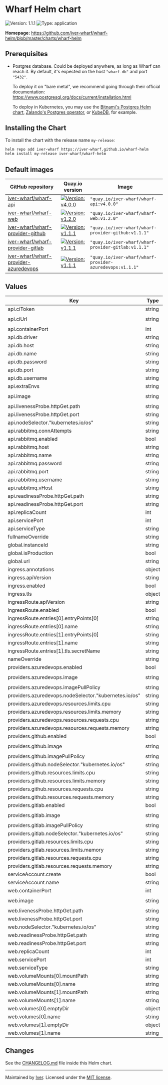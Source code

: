# Wharf Helm chart

![Version: 1.1.1](https://img.shields.io/badge/Version-1.1.1-informational?style=flat-square)
![Type: application](https://img.shields.io/badge/Type-application-informational?style=flat-square)

**Homepage:** <https://github.com/iver-wharf/wharf-helm/blob/master/charts/wharf-helm>

## Prerequisites

- Postgres database. Could be deployed anywhere, as long as Wharf can reach it.
  By default, it's expected on the host `"wharf-db"` and
  port `"5432"`.

  To deploy it on "bare metal", we recommend going through their official
  documentation: <https://www.postgresql.org/docs/current/installation.html>

  To deploy in Kubernetes, you may use the [Bitnami's
  Postgres Helm chart](https://github.com/bitnami/charts/tree/master/bitnami/postgresql),
  [Zalando's Postgres operator](https://postgres-operator.readthedocs.io/en/latest/),
  or [KubeDB](https://kubedb.com/docs/latest/guides/postgres/), for example.

## Installing the Chart

To install the chart with the release name `my-release`:

```sh
helm repo add iver-wharf https://iver-wharf.github.io/wharf-helm
helm install my-release iver-wharf/wharf-helm
```

## Default images

| GitHub repository | Quay.io version | Image
| ----------------- | --------------- | -----
| [iver-wharf/wharf-api](https://github.com/iver-wharf/wharf-api) | [![Version: v4.0.0](https://img.shields.io/badge/Version-v4.0.0-informational?style=flat-square)](https://quay.io/repository/iver-wharf/wharf-api) |`"quay.io/iver-wharf/wharf-api:v4.0.0"`
| [iver-wharf/wharf-web](https://github.com/iver-wharf/wharf-web) | [![Version: v1.2.0](https://img.shields.io/badge/Version-v1.2.0-informational?style=flat-square)](https://quay.io/repository/iver-wharf/wharf-web) |`"quay.io/iver-wharf/wharf-web:v1.2.0"`
| [iver-wharf/wharf-provider-github](https://github.com/iver-wharf/wharf-provider-github) | [![Version: v1.1.1](https://img.shields.io/badge/Version-v1.1.1-informational?style=flat-square)](https://quay.io/repository/iver-wharf/wharf-provider-github) |`"quay.io/iver-wharf/wharf-provider-github:v1.1.1"`
| [iver-wharf/wharf-provider-gitlab](https://github.com/iver-wharf/wharf-provider-gitlab) | [![Version: v1.1.1](https://img.shields.io/badge/Version-v1.1.1-informational?style=flat-square)](https://quay.io/repository/iver-wharf/wharf-provider-gitlab) |`"quay.io/iver-wharf/wharf-provider-gitlab:v1.1.1"`
| [iver-wharf/wharf-provider-azuredevops](https://github.com/iver-wharf/wharf-provider-azuredevops) | [![Version: v1.1.1](https://img.shields.io/badge/Version-v1.1.1-informational?style=flat-square)](https://quay.io/repository/iver-wharf/wharf-provider-azuredevops) |`"quay.io/iver-wharf/wharf-provider-azuredevops:v1.1.1"`

## Values

| Key | Type | Default | Description |
|-----|------|---------|-------------|
| api.ciToken | string | `"changeit"` |  |
| api.ciUrl | string | `"http://jenkins.example.com/generic-webhook-trigger/invoke"` |  |
| api.containerPort | int | `8080` |  |
| api.db.driver | string | `"postgres"` |  |
| api.db.host | string | `"wharf-db"` |  |
| api.db.name | string | `"wharf"` |  |
| api.db.password | string | `"changeit"` |  |
| api.db.port | string | `"5432"` |  |
| api.db.username | string | `"postgres"` |  |
| api.extraEnvs | string | `nil` |  |
| api.image | string | `"quay.io/iver-wharf/wharf-api:v4.0.0"` |  |
| api.livenessProbe.httpGet.path | string | `"/health"` |  |
| api.livenessProbe.httpGet.port | string | `"http"` |  |
| api.nodeSelector."kubernetes.io/os" | string | `"linux"` |  |
| api.rabbitmq.connAttempts | string | `"10"` |  |
| api.rabbitmq.enabled | bool | `false` |  |
| api.rabbitmq.host | string | `"rabbitmq.local"` |  |
| api.rabbitmq.name | string | `"wharf_queue"` |  |
| api.rabbitmq.password | string | `"changeit"` |  |
| api.rabbitmq.port | string | `"5672"` |  |
| api.rabbitmq.username | string | `"user"` |  |
| api.rabbitmq.vHost | string | `"/"` |  |
| api.readinessProbe.httpGet.path | string | `"/health"` |  |
| api.readinessProbe.httpGet.port | string | `"http"` |  |
| api.replicaCount | int | `1` |  |
| api.servicePort | int | `80` |  |
| api.serviceType | string | `"ClusterIP"` |  |
| fullnameOverride | string | `""` |  |
| global.instanceId | string | `"dev"` |  |
| global.isProduction | bool | `false` |  |
| global.url | string | `"wharf.example.org"` |  |
| ingress.annotations | object | `{}` |  |
| ingress.apiVersion | string | `"networking.k8s.io/v1beta1"` |  |
| ingress.enabled | bool | `false` |  |
| ingress.tls | object | `{}` |  |
| ingressRoute.apiVersion | string | `"traefik.containo.us/v1alpha1"` |  |
| ingressRoute.enabled | bool | `false` |  |
| ingressRoute.entries[0].entryPoints[0] | string | `"web"` |  |
| ingressRoute.entries[0].name | string | `"http"` |  |
| ingressRoute.entries[1].entryPoints[0] | string | `"websecure"` |  |
| ingressRoute.entries[1].name | string | `"https"` |  |
| ingressRoute.entries[1].tls.secretName | string | `"wharf-example-tls"` |  |
| nameOverride | string | `""` |  |
| providers.azuredevops.enabled | bool | `true` |  |
| providers.azuredevops.image | string | `"quay.io/iver-wharf/wharf-provider-azuredevops:v1.1.1"` |  |
| providers.azuredevops.imagePullPolicy | string | `"IfNotPresent"` |  |
| providers.azuredevops.nodeSelector."kubernetes.io/os" | string | `"linux"` |  |
| providers.azuredevops.resources.limits.cpu | string | `"100m"` |  |
| providers.azuredevops.resources.limits.memory | string | `"128Mi"` |  |
| providers.azuredevops.resources.requests.cpu | string | `"100m"` |  |
| providers.azuredevops.resources.requests.memory | string | `"128Mi"` |  |
| providers.github.enabled | bool | `true` |  |
| providers.github.image | string | `"quay.io/iver-wharf/wharf-provider-github:v1.1.1"` |  |
| providers.github.imagePullPolicy | string | `"IfNotPresent"` |  |
| providers.github.nodeSelector."kubernetes.io/os" | string | `"linux"` |  |
| providers.github.resources.limits.cpu | string | `"100m"` |  |
| providers.github.resources.limits.memory | string | `"128Mi"` |  |
| providers.github.resources.requests.cpu | string | `"100m"` |  |
| providers.github.resources.requests.memory | string | `"128Mi"` |  |
| providers.gitlab.enabled | bool | `true` |  |
| providers.gitlab.image | string | `"quay.io/iver-wharf/wharf-provider-gitlab:v1.1.1"` |  |
| providers.gitlab.imagePullPolicy | string | `"IfNotPresent"` |  |
| providers.gitlab.nodeSelector."kubernetes.io/os" | string | `"linux"` |  |
| providers.gitlab.resources.limits.cpu | string | `"100m"` |  |
| providers.gitlab.resources.limits.memory | string | `"128Mi"` |  |
| providers.gitlab.resources.requests.cpu | string | `"100m"` |  |
| providers.gitlab.resources.requests.memory | string | `"128Mi"` |  |
| serviceAccount.create | bool | `true` |  |
| serviceAccount.name | string | `nil` |  |
| web.containerPort | int | `8080` |  |
| web.image | string | `"quay.io/iver-wharf/wharf-web:v1.2.0"` |  |
| web.livenessProbe.httpGet.path | string | `"/"` |  |
| web.livenessProbe.httpGet.port | string | `"http"` |  |
| web.nodeSelector."kubernetes.io/os" | string | `"linux"` |  |
| web.readinessProbe.httpGet.path | string | `"/"` |  |
| web.readinessProbe.httpGet.port | string | `"http"` |  |
| web.replicaCount | int | `1` |  |
| web.servicePort | int | `80` |  |
| web.serviceType | string | `"ClusterIP"` |  |
| web.volumeMounts[0].mountPath | string | `"/var/cache/nginx"` |  |
| web.volumeMounts[0].name | string | `"cache"` |  |
| web.volumeMounts[1].mountPath | string | `"/run"` |  |
| web.volumeMounts[1].name | string | `"run"` |  |
| web.volumes[0].emptyDir | object | `{}` |  |
| web.volumes[0].name | string | `"cache"` |  |
| web.volumes[1].emptyDir | object | `{}` |  |
| web.volumes[1].name | string | `"run"` |  |

## Changes

See the [CHANGELOG.md](./CHANGELOG.md) file inside this Helm chart.

---

Maintained by [Iver](https://www.iver.com/en).
Licensed under the [MIT license](https://github.com/iver-wharf/wharf-helm/blob/master/LICENSE).
